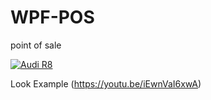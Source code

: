 # WPF-POS
point of sale

[![Audi R8](https://github.com/redevRx/WPF-POS/blob/master/Capture.PNG)](https://www.youtube.com/embed/iEwnVaI6xwA "Audi R8")



Look Example (https://youtu.be/iEwnVaI6xwA)


